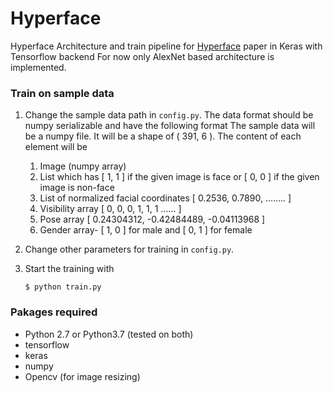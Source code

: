 # Hyperface
Hyperface Architecture and train pipeline for [Hyperface](https://arxiv.org/pdf/1603.01249.pdf) paper in Keras with Tensorflow backend
For now only AlexNet based architecture is implemented.
### Train on sample data
1. Change the sample data path in ```config.py```. The data format should be numpy serializable 
and have
 the following format
The sample data will be a numpy file. It will be a shape of ( 391, 6 ).
The content of each element will be
    1. Image (numpy array)
    2. List which has [ 1, 1 ] if the given image is face or [ 0, 0 ] if the
given image is non-face
    3. List of normalized facial coordinates [ 0.2536, 0.7890, …….. ]
    4. Visibility array [ 0, 0, 0, 1, 1, 1 …... ]
    5. Pose array [ 0.24304312, -0.42484489, -0.04113968 ]
    6. Gender array- [ 1, 0 ] for male and [ 0, 1 ] for female

2.  Change other parameters for training in ```config.py```.
3.  Start the training with

    ```$ python train.py```
    
### Pakages required
* Python 2.7 or Python3.7 (tested on both)
* tensorflow
* keras
* numpy
* Opencv (for image resizing)